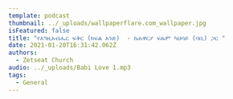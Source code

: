 ```yaml
---
template: podcast
thumbnail: ../_uploads/wallpaperflare.com_wallpaper.jpg
isFeatured: false
title: "የእግዚአብሔር ፍቅር (ክፍል አንድ)  - ከሐዋርያ ፍጹም ካህሳይ (ባቢ) ጋር "
date: 2021-01-20T16:31:42.062Z
authors:
  - Zetseat Church
audio: ../_uploads/Babi Love 1.mp3
tags:
  - General
---
```

